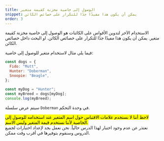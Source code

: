 ```yaml
---
title: الوصول إلى خاصية مخزنة كقيمة متغير
snippet: يمكن أن يكون هذا مفيدًا جدًا للتكرار على خصائص الكائن
order: 3
---
```


الاستخدام الآخر لتدوين الأقواس على الكائنات هو الوصول إلى خاصية مخزنة كقيمة
متغير. يمكن أن يكون هذا مفيدًا جدًا للتكرار على خصائص الكائن. او البحث داخل خصائص
الكائن.

فيما يلي مثال لاستخدام متغير للوصول إلى خاصية:

```js
const dogs = {
  Fido: "Mutt",
  Hunter: "Doberman",
  Snoopie: "Beagle",
};

const myDog = "Hunter";
const myBreed = dogs[myDog];
console.log(myBreed);
```

سيتم عرض سلسلة `Doberman` في وحدة التحكم.

<mark>
لاحظ أننا لا نستخدم علامات الاقتباس حول اسم المتغير عند استخدامه للوصول إلى الخاصية لأننا نستخدم قيمة المتغير وليس الاسم.
</mark>

<div class="quiz">
نعتذر عن عدم وجود اختبار لهذا الدرس حالياً. نحن نعمل بجد لإعداد اختبارات لجميع الدروس وسنقوم بتوفيرها في أقرب وقت ممكن.
</div>
